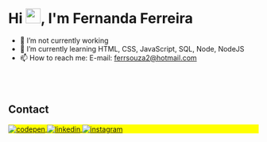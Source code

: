 <h1 align="left">Hi <img src="https://raw.githubusercontent.com/kaueMarques/kaueMarques/master/hi.gif" height="30px">, I'm Fernanda Ferreira</h1>
<p align="left">  </p>


- 🔭 I’m not currently working 
- 🌱 I’m currently learning HTML, CSS, JavaScript, SQL, Node, NodeJS
- 📫 How to reach me: E-mail: ferrsouza2@hotmail.com 

<br><br>

## Contact

<p align="left" style="background:yellow">
<a href="https://codepen.io/Ferzitta" target="_blank">
  <img align="center" src="https://img.shields.io/badge/-maykbrito-05122A?style=flat&logo=codepen" alt="codepen"/>
</a>
<a href="https://www.linkedin.com/in/fernandar-ferreira/" target="_blank">
  <img align="center" src="https://img.shields.io/badge/-maykbrito-05122A?style=flat&logo=linkedin" alt="linkedin"/>
</a>
<a href="https://www.instagram.com/feer.reira/" target="_blank">
 <img align="center" src="https://img.shields.io/badge/-maykbrito-05122A?style=flat&logo=instagram" alt="instagram"/>
</a>
</p>

